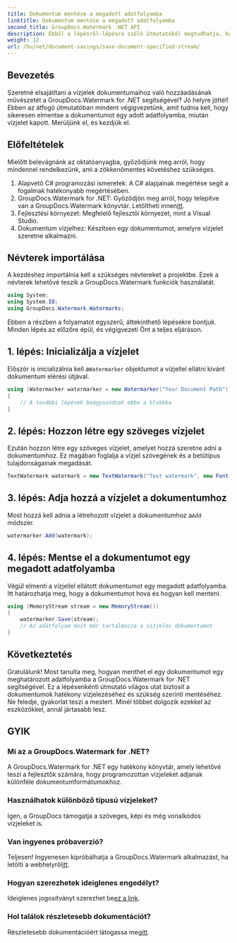 ```yaml
---
title: Dokumentum mentése a megadott adatfolyamba
linktitle: Dokumentum mentése a megadott adatfolyamba
second_title: GroupDocs.Watermark .NET API
description: Ebből a lépésről-lépésre szóló útmutatóból megtudhatja, hogyan menthet dokumentumot egy meghatározott adatfolyamba a GroupDocs.Watermark for .NET segítségével. Tökéletes minden szintű fejlesztő számára.
weight: 12
url: /hu/net/document-savings/save-document-specified-stream/
---
```

## Bevezetés
Szeretné elsajátítani a vízjelek dokumentumaihoz való hozzáadásának művészetét a GroupDocs.Watermark for .NET segítségével? Jó helyre jöttél! Ebben az átfogó útmutatóban mindent végigvezetünk, amit tudnia kell, hogy sikeresen elmentse a dokumentumot egy adott adatfolyamba, miután vízjelet kapott. Merüljünk el, és kezdjük el.
## Előfeltételek
Mielőtt belevágnánk az oktatóanyagba, győződjünk meg arról, hogy mindennel rendelkezünk, ami a zökkenőmentes követéshez szükséges.
1. Alapvető C# programozási ismeretek: A C# alapjainak megértése segít a fogalmak hatékonyabb megértésében.
2.  GroupDocs.Watermark for .NET: Győződjön meg arról, hogy telepítve van a GroupDocs.Watermark könyvtár. Letöltheti innen[itt](https://releases.groupdocs.com/Watermark/net/).
3. Fejlesztési környezet: Megfelelő fejlesztői környezet, mint a Visual Studio.
4. Dokumentum vízjelhez: Készítsen egy dokumentumot, amelyre vízjelet szeretne alkalmazni.
## Névterek importálása
A kezdéshez importálnia kell a szükséges névtereket a projektbe. Ezek a névterek lehetővé teszik a GroupDocs.Watermark funkciók használatát.
```csharp
using System;
using System.IO;
using GroupDocs.Watermark.Watermarks;
```
Ebben a részben a folyamatot egyszerű, áttekinthető lépésekre bontjuk. Minden lépés az előzőre épül, és végigvezeti Önt a teljes eljáráson.
## 1. lépés: Inicializálja a vízjelet
 Először is inicializálnia kell a`Watermarker` objektumot a vízjellel ellátni kívánt dokumentum elérési útjával.
```csharp
using (Watermarker watermarker = new Watermarker("Your Document Path"))
{
    // A további lépések beágyazódnak ebbe a blokkba
}
```
## 2. lépés: Hozzon létre egy szöveges vízjelet
Ezután hozzon létre egy szöveges vízjelet, amelyet hozzá szeretne adni a dokumentumhoz. Ez magában foglalja a vízjel szövegének és a betűtípus tulajdonságainak megadását.
```csharp
TextWatermark watermark = new TextWatermark("Test watermark", new Font("Arial", 12));
```
## 3. lépés: Adja hozzá a vízjelet a dokumentumhoz
 Most hozzá kell adnia a létrehozott vízjelet a dokumentumhoz a`Add` módszer.
```csharp
watermarker.Add(watermark);
```
## 4. lépés: Mentse el a dokumentumot egy megadott adatfolyamba
Végül elmenti a vízjellel ellátott dokumentumot egy megadott adatfolyamba. Itt határozhatja meg, hogy a dokumentumot hova és hogyan kell menteni.
```csharp
using (MemoryStream stream = new MemoryStream())
{
    watermarker.Save(stream);
    // Az adatfolyam most már tartalmazza a vízjeles dokumentumot
}
```
## Következtetés
Gratulálunk! Most tanulta meg, hogyan menthet el egy dokumentumot egy meghatározott adatfolyamba a GroupDocs.Watermark for .NET segítségével. Ez a lépésenkénti útmutató világos utat biztosít a dokumentumok hatékony vízjelezéséhez és szükség szerinti mentéséhez. Ne feledje, gyakorlat teszi a mestert. Minél többet dolgozik ezekkel az eszközökkel, annál jártasabb lesz.
## GYIK
### Mi az a GroupDocs.Watermark for .NET?
A GroupDocs.Watermark for .NET egy hatékony könyvtár, amely lehetővé teszi a fejlesztők számára, hogy programozottan vízjeleket adjanak különféle dokumentumformátumokhoz.
### Használhatok különböző típusú vízjeleket?
Igen, a GroupDocs támogatja a szöveges, képi és még vonalkódos vízjeleket is.
### Van ingyenes próbaverzió?
 Teljesen! Ingyenesen kipróbálhatja a GroupDocs.Watermark alkalmazást, ha letölti a webhelyről[itt](https://releases.groupdocs.com/).
### Hogyan szerezhetek ideiglenes engedélyt?
 Ideiglenes jogosítványt szerezhet be[ez a link](https://purchase.groupdocs.com/temporary-license/).
### Hol találok részletesebb dokumentációt?
 Részletesebb dokumentációért látogassa meg[itt](https://tutorials.groupdocs.com/Watermark/net/).